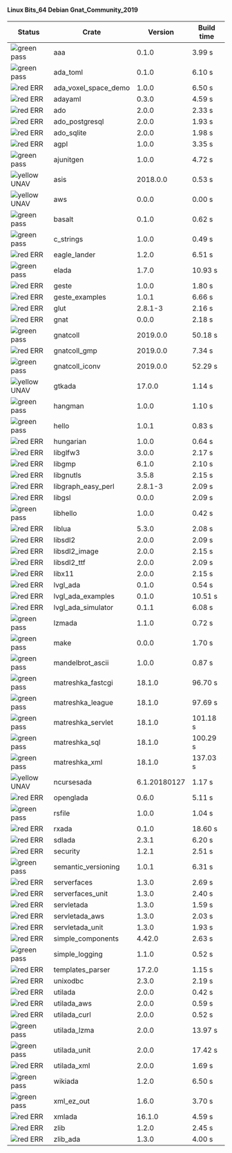 #### Linux Bits_64 Debian Gnat_Community_2019

| Status | Crate | Version | Build time |
| --- | --- | --- | --- |
|![green](https://placehold.it/8/00aa00/000000?text=+) pass | aaa | 0.1.0 |  3.99 s |
|![green](https://placehold.it/8/00aa00/000000?text=+) pass | ada_toml | 0.1.0 |  6.10 s |
|![red](https://placehold.it/8/ff0000/000000?text=+) ERR  | ada_voxel_space_demo | 1.0.0 |  6.50 s |
|![red](https://placehold.it/8/ff0000/000000?text=+) ERR  | adayaml | 0.3.0 |  4.59 s |
|![red](https://placehold.it/8/ff0000/000000?text=+) ERR  | ado | 2.0.0 |  2.33 s |
|![red](https://placehold.it/8/ff0000/000000?text=+) ERR  | ado_postgresql | 2.0.0 |  1.93 s |
|![red](https://placehold.it/8/ff0000/000000?text=+) ERR  | ado_sqlite | 2.0.0 |  1.98 s |
|![red](https://placehold.it/8/ff0000/000000?text=+) ERR  | agpl | 1.0.0 |  3.35 s |
|![green](https://placehold.it/8/00aa00/000000?text=+) pass | ajunitgen | 1.0.0 |  4.72 s |
|![yellow](https://placehold.it/8/ffbb00/000000?text=+) UNAV | asis | 2018.0.0 |  0.53 s |
|![yellow](https://placehold.it/8/ffbb00/000000?text=+) UNAV | aws | 0.0.0 |  0.00 s |
|![green](https://placehold.it/8/00aa00/000000?text=+) pass | basalt | 0.1.0 |  0.62 s |
|![green](https://placehold.it/8/00aa00/000000?text=+) pass | c_strings | 1.0.0 |  0.49 s |
|![red](https://placehold.it/8/ff0000/000000?text=+) ERR  | eagle_lander | 1.2.0 |  6.51 s |
|![green](https://placehold.it/8/00aa00/000000?text=+) pass | elada | 1.7.0 |  10.93 s |
|![red](https://placehold.it/8/ff0000/000000?text=+) ERR  | geste | 1.0.0 |  1.80 s |
|![red](https://placehold.it/8/ff0000/000000?text=+) ERR  | geste_examples | 1.0.1 |  6.66 s |
|![red](https://placehold.it/8/ff0000/000000?text=+) ERR  | glut | 2.8.1-3 |  2.16 s |
|![red](https://placehold.it/8/ff0000/000000?text=+) ERR  | gnat | 0.0.0 |  2.18 s |
|![green](https://placehold.it/8/00aa00/000000?text=+) pass | gnatcoll | 2019.0.0 |  50.18 s |
|![red](https://placehold.it/8/ff0000/000000?text=+) ERR  | gnatcoll_gmp | 2019.0.0 |  7.34 s |
|![green](https://placehold.it/8/00aa00/000000?text=+) pass | gnatcoll_iconv | 2019.0.0 |  52.29 s |
|![yellow](https://placehold.it/8/ffbb00/000000?text=+) UNAV | gtkada | 17.0.0 |  1.14 s |
|![green](https://placehold.it/8/00aa00/000000?text=+) pass | hangman | 1.0.0 |  1.10 s |
|![green](https://placehold.it/8/00aa00/000000?text=+) pass | hello | 1.0.1 |  0.83 s |
|![red](https://placehold.it/8/ff0000/000000?text=+) ERR  | hungarian | 1.0.0 |  0.64 s |
|![red](https://placehold.it/8/ff0000/000000?text=+) ERR  | libglfw3 | 3.0.0 |  2.17 s |
|![red](https://placehold.it/8/ff0000/000000?text=+) ERR  | libgmp | 6.1.0 |  2.10 s |
|![red](https://placehold.it/8/ff0000/000000?text=+) ERR  | libgnutls | 3.5.8 |  2.15 s |
|![red](https://placehold.it/8/ff0000/000000?text=+) ERR  | libgraph_easy_perl | 2.8.1-3 |  2.09 s |
|![red](https://placehold.it/8/ff0000/000000?text=+) ERR  | libgsl | 0.0.0 |  2.09 s |
|![green](https://placehold.it/8/00aa00/000000?text=+) pass | libhello | 1.0.0 |  0.42 s |
|![red](https://placehold.it/8/ff0000/000000?text=+) ERR  | liblua | 5.3.0 |  2.08 s |
|![red](https://placehold.it/8/ff0000/000000?text=+) ERR  | libsdl2 | 2.0.0 |  2.09 s |
|![red](https://placehold.it/8/ff0000/000000?text=+) ERR  | libsdl2_image | 2.0.0 |  2.15 s |
|![red](https://placehold.it/8/ff0000/000000?text=+) ERR  | libsdl2_ttf | 2.0.0 |  2.09 s |
|![red](https://placehold.it/8/ff0000/000000?text=+) ERR  | libx11 | 2.0.0 |  2.15 s |
|![red](https://placehold.it/8/ff0000/000000?text=+) ERR  | lvgl_ada | 0.1.0 |  0.54 s |
|![red](https://placehold.it/8/ff0000/000000?text=+) ERR  | lvgl_ada_examples | 0.1.0 |  10.51 s |
|![red](https://placehold.it/8/ff0000/000000?text=+) ERR  | lvgl_ada_simulator | 0.1.1 |  6.08 s |
|![green](https://placehold.it/8/00aa00/000000?text=+) pass | lzmada | 1.1.0 |  0.72 s |
|![green](https://placehold.it/8/00aa00/000000?text=+) pass | make | 0.0.0 |  1.70 s |
|![green](https://placehold.it/8/00aa00/000000?text=+) pass | mandelbrot_ascii | 1.0.0 |  0.87 s |
|![green](https://placehold.it/8/00aa00/000000?text=+) pass | matreshka_fastcgi | 18.1.0 |  96.70 s |
|![green](https://placehold.it/8/00aa00/000000?text=+) pass | matreshka_league | 18.1.0 |  97.69 s |
|![green](https://placehold.it/8/00aa00/000000?text=+) pass | matreshka_servlet | 18.1.0 |  101.18 s |
|![green](https://placehold.it/8/00aa00/000000?text=+) pass | matreshka_sql | 18.1.0 |  100.29 s |
|![green](https://placehold.it/8/00aa00/000000?text=+) pass | matreshka_xml | 18.1.0 |  137.03 s |
|![yellow](https://placehold.it/8/ffbb00/000000?text=+) UNAV | ncursesada | 6.1.20180127 |  1.17 s |
|![red](https://placehold.it/8/ff0000/000000?text=+) ERR  | openglada | 0.6.0 |  5.11 s |
|![green](https://placehold.it/8/00aa00/000000?text=+) pass | rsfile | 1.0.0 |  1.04 s |
|![red](https://placehold.it/8/ff0000/000000?text=+) ERR  | rxada | 0.1.0 |  18.60 s |
|![red](https://placehold.it/8/ff0000/000000?text=+) ERR  | sdlada | 2.3.1 |  6.20 s |
|![red](https://placehold.it/8/ff0000/000000?text=+) ERR  | security | 1.2.1 |  2.51 s |
|![green](https://placehold.it/8/00aa00/000000?text=+) pass | semantic_versioning | 1.0.1 |  6.31 s |
|![red](https://placehold.it/8/ff0000/000000?text=+) ERR  | serverfaces | 1.3.0 |  2.69 s |
|![red](https://placehold.it/8/ff0000/000000?text=+) ERR  | serverfaces_unit | 1.3.0 |  2.40 s |
|![red](https://placehold.it/8/ff0000/000000?text=+) ERR  | servletada | 1.3.0 |  1.59 s |
|![red](https://placehold.it/8/ff0000/000000?text=+) ERR  | servletada_aws | 1.3.0 |  2.03 s |
|![red](https://placehold.it/8/ff0000/000000?text=+) ERR  | servletada_unit | 1.3.0 |  1.93 s |
|![red](https://placehold.it/8/ff0000/000000?text=+) ERR  | simple_components | 4.42.0 |  2.63 s |
|![green](https://placehold.it/8/00aa00/000000?text=+) pass | simple_logging | 1.1.0 |  0.52 s |
|![red](https://placehold.it/8/ff0000/000000?text=+) ERR  | templates_parser | 17.2.0 |  1.15 s |
|![red](https://placehold.it/8/ff0000/000000?text=+) ERR  | unixodbc | 2.3.0 |  2.19 s |
|![red](https://placehold.it/8/ff0000/000000?text=+) ERR  | utilada | 2.0.0 |  0.42 s |
|![red](https://placehold.it/8/ff0000/000000?text=+) ERR  | utilada_aws | 2.0.0 |  0.59 s |
|![red](https://placehold.it/8/ff0000/000000?text=+) ERR  | utilada_curl | 2.0.0 |  0.52 s |
|![green](https://placehold.it/8/00aa00/000000?text=+) pass | utilada_lzma | 2.0.0 |  13.97 s |
|![green](https://placehold.it/8/00aa00/000000?text=+) pass | utilada_unit | 2.0.0 |  17.42 s |
|![red](https://placehold.it/8/ff0000/000000?text=+) ERR  | utilada_xml | 2.0.0 |  1.69 s |
|![green](https://placehold.it/8/00aa00/000000?text=+) pass | wikiada | 1.2.0 |  6.50 s |
|![green](https://placehold.it/8/00aa00/000000?text=+) pass | xml_ez_out | 1.6.0 |  3.70 s |
|![red](https://placehold.it/8/ff0000/000000?text=+) ERR  | xmlada | 16.1.0 |  4.59 s |
|![red](https://placehold.it/8/ff0000/000000?text=+) ERR  | zlib | 1.2.0 |  2.45 s |
|![red](https://placehold.it/8/ff0000/000000?text=+) ERR  | zlib_ada | 1.3.0 |  4.00 s |
